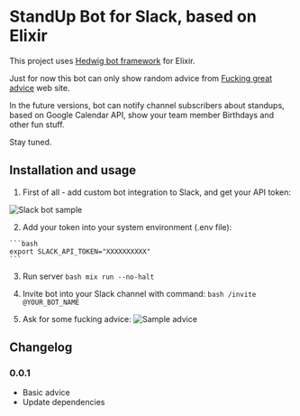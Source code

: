 # StandUp Bot for Slack, based on Elixir

This project uses <a href="https://github.com/hedwig-im/hedwig" target="_blank">Hedwig bot framework</a> for Elixir.

Just for now this bot can only show random advice from <a href="http://fucking-great-advice.ru/" target="_blank">Fucking great advice</a> web site.

In the future versions, bot can notify channel subscribers about standups, based on Google Calendar API, show your team member Birthdays and other fun stuff.

Stay tuned.

## Installation and usage

  1. First of all - add custom bot integration to Slack, and get your API token:
 
 ![Slack bot sample](https://api.monosnap.com/rpc/file/download?id=kt2yo8nkqZ9flP5BRZ0XxnDMqDbXfC)


  2. Add your token into your system environment (.env file):

    ```bash
    export SLACK_API_TOKEN="XXXXXXXXXX"
    ```
  3. Run server
    ```bash
    mix run --no-halt
    ```

  4. Invite bot into your Slack channel with command:
    ```bash
    /invite @YOUR_BOT_NAME
    ```
  5. Ask for some fucking advice:
    ![Sample advice](https://api.monosnap.com/rpc/file/download?id=fUY6U1pV49eEZo4cLKzH4vf7geIDmj)


## Changelog

### 0.0.1
- Basic advice
- Update dependencies